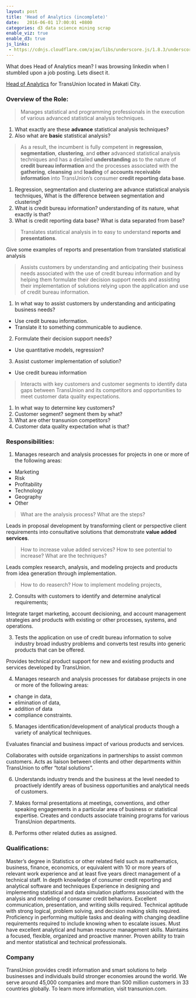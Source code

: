```yaml
---
layout: post
title: 'Head of Analytics (incomplete)'
date:   2016-06-01 17:00:01 +0800
categories: d3 data science mining scrap
enable_viz: true
enable_d3: true
js_links:
 - https://cdnjs.cloudflare.com/ajax/libs/underscore.js/1.8.3/underscore-min.js
---
```


What does Head of Analytics mean? I was browsing linkedin when I stumbled upon a job posting. Lets disect it.

[Head of Analytics][job-opening] for TransUnion located in Makati City.

### Overview of the Role: 

> Manages statistical and programming professionals in the execution of various advanced statistical analysis techniques. 

1. What exactly are these **advance** statistical analysis techniques?
2. Also what are **basic** statistical analysis?


> As a result, the incumbent is fully competent in **regression**, **segmentation**, **clustering**, and **other** advanced statistical analysis techniques and has a detailed **understanding** as to the nature of **credit bureau information** and the processes associated with the **gathering**, **cleansing** and **loading** of **accounts receivable information** into TransUnion’s consumer **credit reporting data base**. 

1. Regression, segmentation and clustering are advance statistical analysis techniques, What is the difference between segmentation and clustering?
2. What is credit bureau information? understanding of its nature, what exactly is that?
3. What is credit reporting data base? What is data separated from base?


> Translates statistical analysis in to easy to understand **reports and presentations**. 

Give some examples of reports and presentation from translated statistical analysis

> Assists customers by understanding and anticipating their business needs associated with the use of credit bureau information and by helping them formulate their decision support needs and assisting their implementation of solutions relying upon the application and use of credit bureau information. 

1. In what way to assist customers by understanding and anticipating business needs?
  * Use credit bureau information. 
  * Translate it to something communicable to audience. 
2. Formulate their decision support needs?
  * Use quantitative models, regression?
3. Assist customer implementation of solution?
  * Use credit bureau information

> Interacts with key customers and customer segments to identify data gaps between TransUnion and its competitors and opportunities to meet customer data quality expectations.

1. In what way to determine key customers?
2. Customer segment? segment them by what?
3. What are other transunion competitors?
4. Customer data quality expectation what is that?

### Responsibilities: 

1. Manages research and analysis processes for projects in one or more of the following areas: 

* Marketing
* Risk
* Profitability
* Technology
* Geography
* Other

> What are the analysis process? What are the steps?

Leads in proposal development by transforming client or perspective client requirements into consultative solutions that demonstrate **value added services**. 

> How to increase value added services? How to see potential to increase? What are the techniques?

Leads complex research, analysis, and modeling projects and products from idea generation through implementation.

> How to do reaserch? How to implement modeling projects, 

2) Consults with customers to identify and determine analytical requirements; 

Integrate target marketing, account decisioning, and account management strategies and products with existing or other processes, systems, and operations.

3) Tests the application on use of credit bureau information to solve industry broad industry problems and converts test results into generic products that can be offered. 

Provides technical product support for new and existing products and services developed by TransUnion.

4) Manages research and analysis processes for database projects in one or more of the following areas: 

* change in data, 
* elimination of data, 
* addition of data 
* compliance constraints.

5) Manages identification/development of analytical products though a variety of analytical techniques. 

Evaluates financial and business impact of various products and services. 

Collaborates with outside organizations in partnerships to assist common customers. Acts as liaison between clients and other departments within TransUnion to offer “total solutions”.

6) Understands industry trends and the business at the level needed to proactively identify areas of business opportunities and analytical needs of customers.

7) Makes formal presentations at meetings, conventions, and other speaking engagements in a particular area of business or statistical expertise. Creates and conducts associate training programs for various TransUnion departments.

8) Performs other related duties as assigned.

### Qualifications:

Master’s degree in Statistics or other related field such as mathematics, business, finance, economics, or equivalent with 10 or more years of relevant work experience and at least five years direct management of a technical staff.
In depth knowledge of consumer credit reporting and analytical software and techniques
Experience in designing and implementing statistical and data simulation platforms associated with the analysis and modeling of consumer credit behaviors.
Excellent communication, presentation, and writing skills required. Technical aptitude with strong logical, problem solving, and decision making skills required.
Proficiency in performing multiple tasks and dealing with changing deadline requirements required to include knowing when to escalate issues.
Must have excellent analytical and human resource management skills. Maintains a focused, flexible, organized and proactive manner. Proven ability to train and mentor statistical and technical professionals.

### Company

TransUnion provides credit information and smart solutions to help businesses and individuals build stronger economies around the world. We serve around 45,000 companies and more than 500 million customers in 33 countries globally. To learn more information, visit transunion.com.

[job-opening]: https://www.linkedin.com/comm/jobs2/view/139392513?refId=ca0636e3-69bd-4bfb-839a-812a3dc54cb5&trk=eml-jymbii-organic-job-card&midToken=AQGWbtNWRylVwQ&trkEmail=eml-jobs_jymbii_digest-null-61-null-null-1y75uk~iox01fho~6v